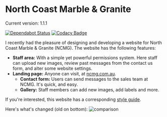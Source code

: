 # North Coast Marble & Granite

Current version: 1.1.1

[![Dependabot Status](https://api.dependabot.com/badges/status?host=github&repo=sean0x42/ncmg.com.au)](https://dependabot.com)
[![Codacy Badge](https://api.codacy.com/project/badge/Grade/5aaf31b49bf84a73ab3dd0d323c7a919)](https://www.codacy.com/app/sean_19/ncmg.com.au?utm_source=github.com&amp;utm_medium=referral&amp;utm_content=sean0x42/ncmg.com.au&amp;utm_campaign=Badge_Grade)

I recently had the pleasure of designing and developing a website for North Coast Marble & Granite (NCMG). The website has the following features:

 * **Staff area:** With a simple yet powerful permissions system. Here staff can upload new images, review past messages from the contact us form, and alter some website settings.
 * **Landing page:** Anyone can visit, at [ncmg.com.au](https://www.ncmg.com.au).
     * **Contact form:** Users can send messages to the sales team at NCMG. It's quick, and easy.
     * **Gallery:** Staff members can add new images, add labels and more.

If you're interested, this website has a corresponding [style guide](https://github.com/LuckehPickle/ncmg-style-guide).

Here's what's changed (old on bottom): ![comparison](https://i.imgur.com/KGKbQb5.png)
